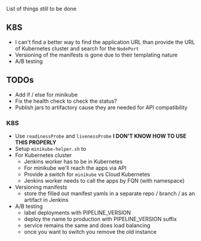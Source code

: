 List of things still to be done

## K8S

- I can't find a better way to find the application URL than provide
the URL of Kubernetes cluster and search for the `NodePort`
- Versioning of the manifests is gone due to their templating nature
- A/B testing

## TODOs

- Add if / else for minikube
- Fix the health check to check the status?
- Publish jars to artifactory cause they are needed for API compatibility

### K8S

- Use `readinessProbe` and `livenessProbe` **I DON'T KNOW HOW TO USE THIS PROPERLY**
- Setup `minikube-helper.sh` to 
- For Kubernetes cluster 
    - Jenkins worker has to be in Kubernetes
    - For minikube we'll reach the apps via API
    - Provide a switch for `minikube` vs Cloud Kubernetes
    - Jenkins worker needs to call the apps by FQN (with namespace)
- Versioning manifests
    - store the filled out manifest yamls in a separate repo / branch
    / as an artifact in Jenkins
- A/B testing
    - label deployments with PIPELINE_VERSION
    - deploy the name to production with PIPELINE_VERSION suffix
    - service remains the same and does load balancing
    - once you want to switch you remove the old instance
